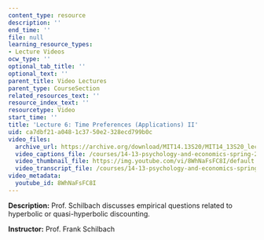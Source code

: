 ```yaml
---
content_type: resource
description: ''
end_time: ''
file: null
learning_resource_types:
- Lecture Videos
ocw_type: ''
optional_tab_title: ''
optional_text: ''
parent_title: Video Lectures
parent_type: CourseSection
related_resources_text: ''
resource_index_text: ''
resourcetype: Video
start_time: ''
title: 'Lecture 6: Time Preferences (Applications) II'
uid: ca7dbf21-a048-1c37-50e2-328ecd799b0c
video_files:
  archive_url: https://archive.org/download/MIT14.13S20/MIT14_13S20_lec06_300k.mp4
  video_captions_file: /courses/14-13-psychology-and-economics-spring-2020/b3b6cf4fd3d55c6282697c52881bdde8_8WhNaFsFC8I.vtt
  video_thumbnail_file: https://img.youtube.com/vi/8WhNaFsFC8I/default.jpg
  video_transcript_file: /courses/14-13-psychology-and-economics-spring-2020/cd41d9314c890bf85caa354aadf11a04_8WhNaFsFC8I.pdf
video_metadata:
  youtube_id: 8WhNaFsFC8I
---
```


**Description:** Prof. Schilbach discusses empirical questions related to hyperbolic or quasi-hyperbolic discounting.

**Instructor:** Prof. Frank Schilbach



